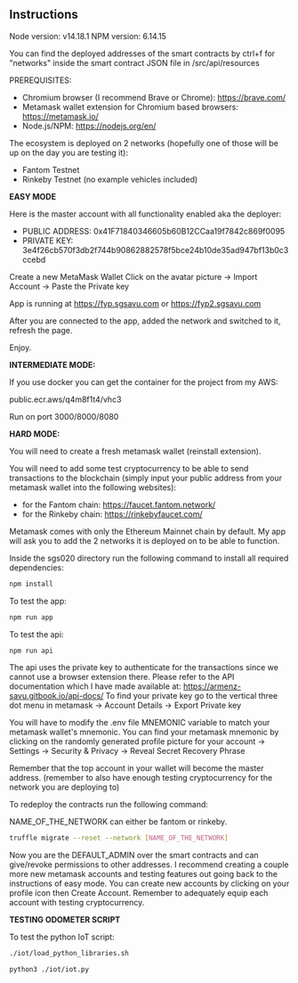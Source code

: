 ## Instructions
Node version: v14.18.1
NPM version: 6.14.15

You can find the deployed addresses of the smart contracts by ctrl+f for "networks" inside the smart contract
JSON file in /src/api/resources


PREREQUISITES:
- Chromium browser (I recommend Brave or Chrome): https://brave.com/
- Metamask wallet extension for Chromium based browsers: https://metamask.io/
- Node.js/NPM: https://nodejs.org/en/ 

The ecosystem is deployed on 2 networks (hopefully one of those will be up on the day you are testing it):
- Fantom Testnet
- Rinkeby Testnet (no example vehicles included)

**EASY MODE**

Here is the master account with all functionality enabled aka the deployer:
- PUBLIC ADDRESS: 0x41F71840346605b60B12CCaa19f7842c869f0095
- PRIVATE KEY: 3e4f26cb570f3db2f744b90862882578f5bce24b10de35ad947bf13b0c3ccebd

Create a new MetaMask Wallet
Click on the avatar picture -> Import Account -> Paste the Private key

App is running at https://fyp.sgsavu.com or https://fyp2.sgsavu.com

After you are connected to the app, added the network and switched to it, refresh the page.

Enjoy.


**INTERMEDIATE MODE:**

If you use docker you can get the container for the project from my AWS:

public.ecr.aws/q4m8f1t4/vhc3

Run on port 3000/8000/8080

**HARD MODE:**

You will need to create a fresh metamask wallet (reinstall extension). 

You will need to add some test cryptocurrency to be able to send transactions to the blockchain (simply input your public address from your metamask wallet into the following websites):
- for the Fantom chain: https://faucet.fantom.network/
- for the Rinkeby chain: https://rinkebyfaucet.com/

Metamask comes with only the Ethereum Mainnet chain by default. My app will ask you to add the 2 networks it is deployed on to be able to function.

Inside the sgs020 directory run the following command to install all required dependencies:
```sh
npm install
```

To test the app:
```sh
npm run app
```

To test the api:
```sh
npm run api
```
The api uses the private key to authenticate for the transactions since we cannot use a browser extension there. 
Please refer to the API documentation which I have made available at: https://armenz-savu.gitbook.io/api-docs/
To find your private key go to the vertical three dot menu in metamask -> Account Details -> Export Private key


You will have to modify the .env file MNEMONIC variable to match your metamask wallet's mnemonic.
You can find your metamask mnemonic by clicking on the randomly generated profile picture for your account -> Settings -> Security & Privacy -> Reveal Secret Recovery Phrase

Remember that the top account in your wallet will become the master address. (remember to also have enough testing cryptocurrency for the network you are deploying to)

To redeploy the contracts run the following command:

NAME_OF_THE_NETWORK can either be fantom or rinkeby.

```sh
truffle migrate --reset --network [NAME_OF_THE_NETWORK]
```

Now you are the DEFAULT_ADMIN over the smart contracts and can give/revoke permissions to other addresses.
I recommend creating a couple more new metamask accounts and testing features out going back to the instructions of easy mode. You can create new accounts by clicking on your profile icon then Create Account. Remember to adequately equip each account with testing cryptocurrency.


**TESTING ODOMETER SCRIPT**

To test the python IoT script:

```sh
./iot/load_python_libraries.sh
```

```sh
python3 ./iot/iot.py
```
